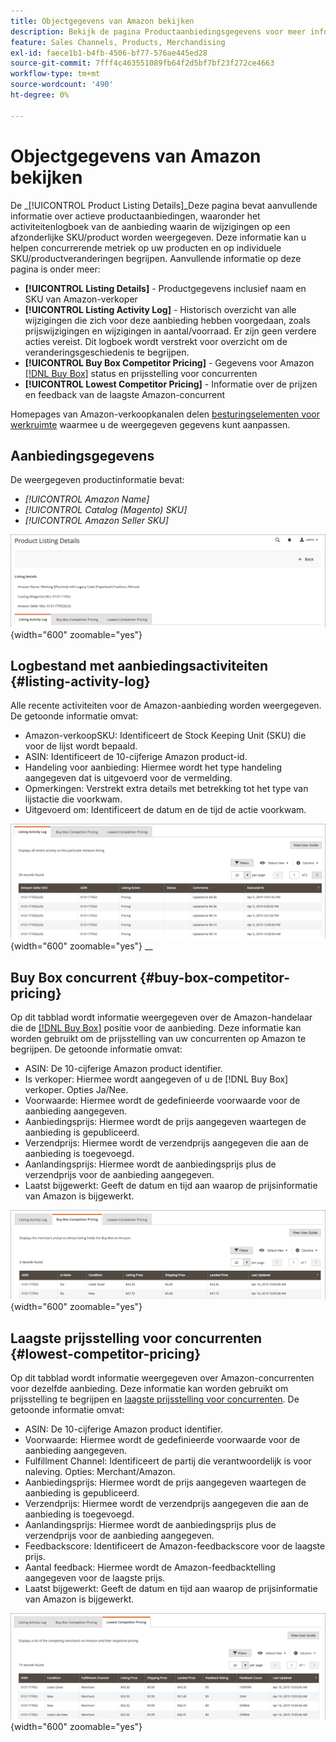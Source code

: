 ```yaml
---
title: Objectgegevens van Amazon bekijken
description: Bekijk de pagina Productaanbiedingsgegevens voor meer informatie over de maatstaven van je Amazon-aanbiedingen en over afzonderlijke wijzigingen in SKU/product.
feature: Sales Channels, Products, Merchandising
exl-id: faece1b1-b4fb-4506-bf77-576ae445ed28
source-git-commit: 7fff4c463551089fb64f2d5bf7bf23f272ce4663
workflow-type: tm+mt
source-wordcount: '490'
ht-degree: 0%

---
```


# Objectgegevens van Amazon bekijken

De _[!UICONTROL Product Listing Details]_Deze pagina bevat aanvullende informatie over actieve productaanbiedingen, waaronder het activiteitenlogboek van de aanbieding waarin de wijzigingen op een afzonderlijke SKU/product worden weergegeven. Deze informatie kan u helpen concurrerende metriek op uw producten en op individuele SKU/productveranderingen begrijpen. Aanvullende informatie op deze pagina is onder meer:

- **[!UICONTROL Listing Details]** - Productgegevens inclusief naam en SKU van Amazon-verkoper
- **[!UICONTROL Listing Activity Log]** - Historisch overzicht van alle wijzigingen die zich voor deze aanbieding hebben voorgedaan, zoals prijswijzigingen en wijzigingen in aantal/voorraad. Er zijn geen verdere acties vereist. Dit logboek wordt verstrekt voor overzicht om de veranderingsgeschiedenis te begrijpen.
- **[!UICONTROL Buy Box Competitor Pricing]** - Gegevens voor Amazon [[!DNL Buy Box]](./buy-box-competitor-pricing.md) status en prijsstelling voor concurrenten
- **[!UICONTROL Lowest Competitor Pricing]** - Informatie over de prijzen en feedback van de laagste Amazon-concurrent

Homepages van Amazon-verkoopkanalen delen [besturingselementen voor werkruimte](./workspace-controls.md) waarmee u de weergegeven gegevens kunt aanpassen.

## Aanbiedingsgegevens

De weergegeven productinformatie bevat:

- _[!UICONTROL Amazon Name]_
- _[!UICONTROL Catalog (Magento) SKU]_
- _[!UICONTROL Amazon Seller SKU]_

![Aanbiedingsgegevens](assets/amazon-product-listing-details.png){width="600" zoomable="yes"}

## Logbestand met aanbiedingsactiviteiten {#listing-activity-log}

Alle recente activiteiten voor de Amazon-aanbieding worden weergegeven. De getoonde informatie omvat:

- Amazon-verkoopSKU: Identificeert de Stock Keeping Unit (SKU) die voor de lijst wordt bepaald.
- ASIN: Identificeert de 10-cijferige Amazon product-id.
- Handeling voor aanbieding: Hiermee wordt het type handeling aangegeven dat is uitgevoerd voor de vermelding.
- Opmerkingen: Verstrekt extra details met betrekking tot het type van lijstactie die voorkwam.
- Uitgevoerd om: Identificeert de datum en de tijd de actie voorkwam.

![Gegevens van productaanbiedingen - logboek van aanbiedingsactiviteiten](assets/amazon-listing-activity-log.png){width="600" zoomable="yes"}
__

## Buy Box concurrent {#buy-box-competitor-pricing}

Op dit tabblad wordt informatie weergegeven over de Amazon-handelaar die de [[!DNL Buy Box]](./buy-box-competitor-pricing.md) positie voor de aanbieding. Deze informatie kan worden gebruikt om de prijsstelling van uw concurrenten op Amazon te begrijpen. De getoonde informatie omvat:

- ASIN: De 10-cijferige Amazon product identifier.
- Is verkoper: Hiermee wordt aangegeven of u de [!DNL Buy Box] verkoper. Opties Ja/Nee.
- Voorwaarde: Hiermee wordt de gedefinieerde voorwaarde voor de aanbieding aangegeven.
- Aanbiedingsprijs: Hiermee wordt de prijs aangegeven waartegen de aanbieding is gepubliceerd.
- Verzendprijs: Hiermee wordt de verzendprijs aangegeven die aan de aanbieding is toegevoegd.
- Aanlandingsprijs: Hiermee wordt de aanbiedingsprijs plus de verzendprijs voor de aanbieding aangegeven.
- Laatst bijgewerkt: Geeft de datum en tijd aan waarop de prijsinformatie van Amazon is bijgewerkt.

![Productaanbiedingsgegevens: Buy Box concurrent](assets/amazon-listing-details-buy-box-2.png){width="600" zoomable="yes"}

## Laagste prijsstelling voor concurrenten {#lowest-competitor-pricing}

Op dit tabblad wordt informatie weergegeven over Amazon-concurrenten voor dezelfde aanbieding. Deze informatie kan worden gebruikt om prijsstelling te begrijpen en [laagste prijsstelling voor concurrenten](./lowest-competitor-pricing.md). De getoonde informatie omvat:

- ASIN: De 10-cijferige Amazon product identifier.
- Voorwaarde: Hiermee wordt de gedefinieerde voorwaarde voor de aanbieding aangegeven.
- Fulfillment Channel: Identificeert de partij die verantwoordelijk is voor naleving. Opties: Merchant/Amazon.
- Aanbiedingsprijs: Hiermee wordt de prijs aangegeven waartegen de aanbieding is gepubliceerd.
- Verzendprijs: Hiermee wordt de verzendprijs aangegeven die aan de aanbieding is toegevoegd.
- Aanlandingsprijs: Hiermee wordt de aanbiedingsprijs plus de verzendprijs voor de aanbieding aangegeven.
- Feedbackscore: Identificeert de Amazon-feedbackscore voor de laagste prijs.
- Aantal feedback: Hiermee wordt de Amazon-feedbacktelling aangegeven voor de laagste prijs.
- Laatst bijgewerkt: Geeft de datum en tijd aan waarop de prijsinformatie van Amazon is bijgewerkt.

![Gegevens over productlijsten - laagste prijsstelling voor concurrenten](assets/amazon-listing-details-lowest-comp.png){width="600" zoomable="yes"}
